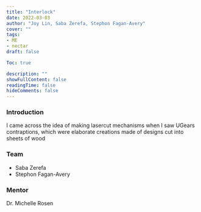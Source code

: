 ```yaml
---
title: "Interlock"
date: 2022-03-03
author: "Joy Lin, Saba Zerefa, Stephon Fagan-Avery"
cover: ""
tags:
- ME
- nectar
draft: false

Toc: true

description: ""
showFullContent: false
readingTime: false
hideComments: false
---
```


### Introduction

I came across the idea of making lasercut mechanisms when I saw UGears contraptions, which were elaborate creations made of designs cut into sheets of wood 


### Team

- Saba Zerefa
- Stephon Fagan-Avery

### Mentor

Dr. Michelle Rosen

